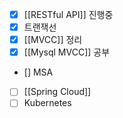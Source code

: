 - [x] [[RESTful API]] 진행중
- [x] 트랜잭선
- [x] [[MVCC]] 정리
- [x] [[Mysql MVCC]] 공부
- [] MSA
- [ ] [[Spring Cloud]] 
- [ ] Kubernetes
